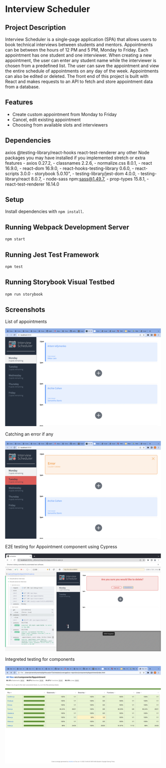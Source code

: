 # Interview Scheduler

## Project Description
Interview Scheduler is a single-page application (SPA) that allows users to book technical interviews between students and mentors. Appointments can be between the hours of 12 PM and 5 PM, Monday to Friday. Each appointment has one student and one interviewer. When creating a new appointment, the user can enter any student name while the interviewer is chosen from a predefined list. The user can save the appointment and view the entire schedule of appointments on any day of the week. Appointments can also be edited or deleted. The front end of this project is built with React and makes requests to an API to fetch and store appointment data from a database.

## Features
- Create custom appointment from Monday to Friday
- Cancel, edit existing appointment
- Choosing from available slots and interviewers

## Dependencies

  axios
  @testing-library/react-hooks
  react-test-renderer
  any other Node packages you may have installed if you implemented stretch or extra features
    - axios 0.27.2,
    - classnames 2.2.6,
    - normalize.css 8.0.1,
    - react 16.9.0,
    - react-dom 16.9.0,
    - react-hooks-testing-library 0.6.0,
    - react-scripts 3.0.0
    - storybook 5.0.10",
    - testing-library/jest-dom 4.0.0,
    - testing-library/react 8.0.7,
    - node-sass npm:sass@1.49.7,
    - prop-types 15.8.1,
    - react-test-renderer 16.14.0

## Setup

Install dependencies with `npm install`.

## Running Webpack Development Server

```sh
npm start
```

## Running Jest Test Framework

```sh
npm test
```

## Running Storybook Visual Testbed

```sh
npm run storybook
```

## Screenshots
List of appointments

!["List of appointments"](./docs/Created%20appointment%20and%20final%20look.png)

Catching an error if any

!["Catching an error if any"](./docs/Catching%20an%20error%20if%20any.png)

E2E testing for Appointment component using Cypress

!["E2E testing"](./docs/E2E%20appointment%20component.png)

Integreted testing for components

!["Integrated testing](./docs/Integrating%20testing%20for%20components.png)
